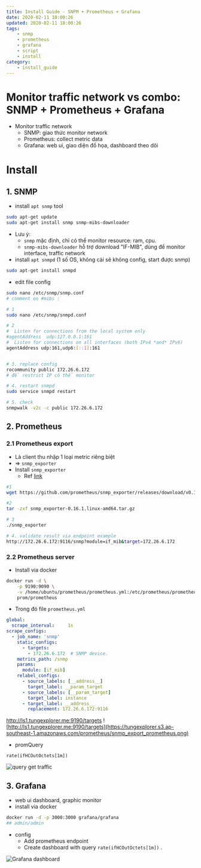 ```yaml
---
title: Install Guide - SNPM + Prometheus + Grafana
date: 2020-02-11 18:00:26
updated: 2020-02-11 18:00:26
tags:
    - snmp
    - prometheus
    - grafana
    - script
    - install
category: 
    - install_guide
---
```


# Monitor traffic network vs combo: SNMP + Prometheus + Grafana

- Monitor traffic network
    - SNMP: giao thức monitor network
    - Prometheus: collect metric data
    - Grafana: web ui, giao diện đồ họa, dashboard theo dõi

# Install

## 1. SNMP

- install `apt snmp` tool

```bash
sudo apt-get update
sudo apt-get install snmp snmp-mibs-downloader
```

- Lưu ý:
    - `snmp` mặc định, chỉ có thể monitor resource: ram, cpu.
    - `snmp-mibs-downloader` hỗ trợ download "IF-MIB", dùng để monitor interface, traffic network
- install `apt snmpd` (1 số OS, không cài sẽ không config, start được snmp)

```bash
sudo apt-get install snmpd
```

- edit file config

```bash
sudo nano /etc/snmp/snmp.conf
# comment on #mibs :
```

```bash
# 1
sudo nano /etc/snmp/snmpd.conf

# 2
#  Listen for connections from the local system only
#agentAddress  udp:127.0.0.1:161
#  Listen for connections on all interfaces (both IPv4 *and* IPv6)
agentAddress udp:161,udp6:[::1]:161


# 3. replace config
rocommunity public 172.26.6.172
# để restrict IP có thể monitor

# 4. restart snmpd
sudo service snmpd restart

# 5. check
snmpwalk -v2c -c public 172.26.6.172 
```

## 2. Prometheus

### 2.1 Prometheus export

- Là client thu nhập 1 loại metric riêng biệt
- => `snmp_exporter`
- Install `snmp_exporter`
    - Ref [link](https://github.com/prometheus/snmp_exporter)

```bash
#1 
wget https://github.com/prometheus/snmp_exporter/releases/download/v0.16.1/snmp_exporter-0.16.1.linux-amd64.tar.gz

#2 
tar -zxf snmp_exporter-0.16.1.linux-amd64.tar.gz

# 3
./snmp_exporter

# 4. validate result via endpoint example
http://172.26.6.172:9116/snmp?module=if_mib&target=172.26.6.172
```

### 2.2 Prometheus server

- Install via docker

```bash
docker run -d \
    -p 9190:9090 \
    -v /home/ubuntu/prometheus/prometheus.yml:/etc/prometheus/prometheus.yml \
    prom/prometheus
```

- Trong đó file `prometheus.yml`

```yml
global:
  scrape_interval:     1s
scrape_configs:
  - job_name: 'snmp'
    static_configs:
      - targets:
        - 172.26.6.172  # SNMP device.
    metrics_path: /snmp
    params:
      module: [if_mib]
    relabel_configs:
      - source_labels: [__address__]
        target_label: __param_target
      - source_labels: [__param_target]
        target_label: instance
      - target_label: __address__
        replacement: 172.26.6.172:9116 
```

http://ls1.tungexplorer.me:9190/targets
![http://ls1.tungexplorer.me:9190/targets](https://tungexplorer.s3.ap-southeast-1.amazonaws.com/prometheus/snmp_export_prometheus.png)

- promQuery

```
rate(ifHCOutOctets[1m])
```

![query get traffic](https://tungexplorer.s3.ap-southeast-1.amazonaws.com/prometheus/query_gettraffic.png)

## 3. Grafana

- web ui dashboard, graphic monitor
- install via docker

```bash
docker run -d -p 3000:3000 grafana/grafana
## admin/admin
```

- config
    - Add prometheus endpoint
    - Create dashboard with query `rate(ifHCOutOctets[1m])` .

![Grafana dashboard](https://tungexplorer.s3.ap-southeast-1.amazonaws.com/grafana/snmp_garafana.png)
